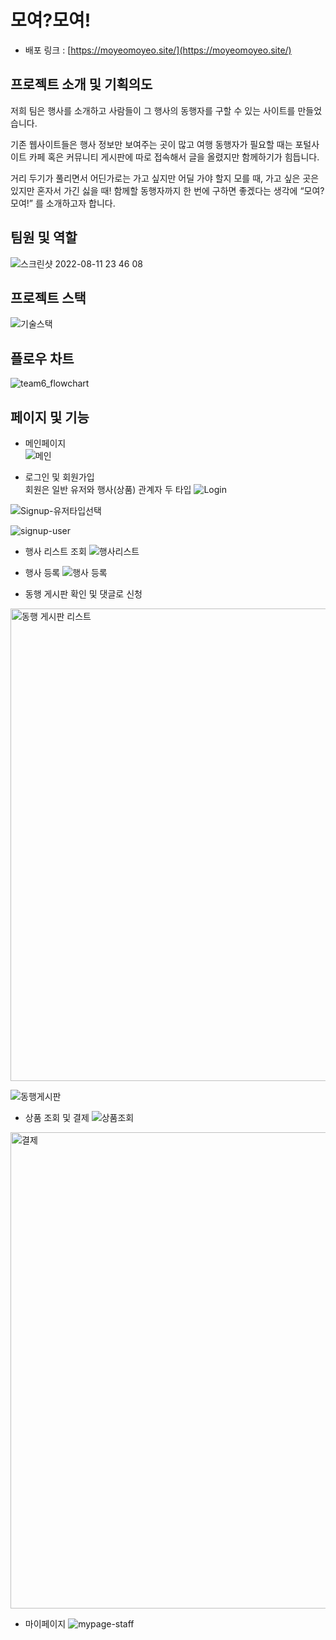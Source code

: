 # 모여?모여!
- 배포 링크 : [https://moyeomoyeo.site/](https://moyeomoyeo.site/)

## 프로젝트 소개 및 기획의도

저희 팀은 행사를 소개하고 사람들이 그 행사의 동행자를 구할 수 있는 사이트를 만들었습니다.

기존 웹사이트들은 행사 정보만 보여주는 곳이 많고 여행 동행자가 필요할 때는 포털사이트 카페 혹은 커뮤니티 게시판에 따로 접속해서 글을 올렸지만 함께하기가 힘듭니다.

거리 두기가 풀리면서 어딘가로는 가고 싶지만 어딜 가야 할지 모를 때, 가고 싶은 곳은 있지만 혼자서 가긴 싫을 때!  함께할 동행자까지 한 번에 구하면 좋겠다는 생각에 “모여? 모여!” 를 소개하고자 합니다.

## 팀원 및 역할
![스크린샷 2022-08-11 23 46 08](https://user-images.githubusercontent.com/59791809/184163367-856d92b4-1578-4ad3-a734-e2fa27a3708e.png)

## 프로젝트 스택
![기술스택](https://user-images.githubusercontent.com/59791809/184163492-d540619a-eae5-4359-9acc-c734bfc31562.png)

## 플로우 차트
![team6_flowchart](https://user-images.githubusercontent.com/59791809/184164803-e383a15f-039d-42fb-a370-5137958b3b39.jpg)

## 페이지 및 기능
* 메인페이지  
![메인](https://user-images.githubusercontent.com/59791809/184176491-e8db88d0-c247-46a4-827d-2c9c7da21e64.gif)

* 로그인 및 회원가입  
회원은 일반 유저와 행사(상품) 관계자 두 타입
![Login](https://user-images.githubusercontent.com/59791809/184176649-e2a5ab7a-e6c8-4be9-b167-07169f3417ec.png)

![Signup-유저타입선택](https://user-images.githubusercontent.com/59791809/184176720-061aa16e-54ff-4352-aebd-8e83754d3d1c.png)

![signup-user](https://user-images.githubusercontent.com/59791809/184176707-5fd72d50-6067-4694-8967-6f87f2626904.png)

* 행사 리스트 조회
![행사리스트](https://user-images.githubusercontent.com/59791809/184177251-50fa7274-2c6e-4209-888d-6ff39726ae91.png)

* 행사 등록
![행사 등록](https://user-images.githubusercontent.com/59791809/184177411-b21636d3-f740-4d00-9a16-40030c37d0dd.png)
 
* 동행 게시판 확인 및 댓글로 신청
<img width="756" alt="동행 게시판 리스트" src="https://user-images.githubusercontent.com/59791809/184177985-15d71bb3-487b-444b-abc4-de94e3739bbe.png">

![동행게시판](https://user-images.githubusercontent.com/59791809/184177877-7e35e1f2-64d3-4b49-8c1e-c6e896c14d3e.gif)


* 상품 조회 및 결제
![상품조회](https://user-images.githubusercontent.com/59791809/184178696-bca3282f-5b5d-4b4e-8e8e-c34f3375ae88.gif)

<img width="762" alt="결제" src="https://user-images.githubusercontent.com/59791809/184179229-1f2ad016-4d45-4b04-bd2e-beada5bfde3a.png">


* 마이페이지
![mypage-staff](https://user-images.githubusercontent.com/59791809/184177121-c14db18d-c505-4be8-b1fe-22b4f5880ee8.gif)
